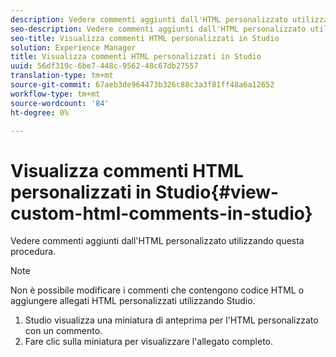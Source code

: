 ```yaml
---
description: Vedere commenti aggiunti dall'HTML personalizzato utilizzando questa procedura.
seo-description: Vedere commenti aggiunti dall'HTML personalizzato utilizzando questa procedura.
seo-title: Visualizza commenti HTML personalizzati in Studio
solution: Experience Manager
title: Visualizza commenti HTML personalizzati in Studio
uuid: 56df319c-6be7-448c-9562-48c67db27557
translation-type: tm+mt
source-git-commit: 67aeb3de964473b326c88c3a3f81ff48a6a12652
workflow-type: tm+mt
source-wordcount: '84'
ht-degree: 0%

---
```



# Visualizza commenti HTML personalizzati in Studio{#view-custom-html-comments-in-studio}

Vedere commenti aggiunti dall&#39;HTML personalizzato utilizzando questa procedura.

>[!NOTE]
>
>Non è possibile modificare i commenti che contengono codice HTML o aggiungere allegati HTML personalizzati utilizzando Studio.

1. Studio visualizza una miniatura di anteprima per l&#39;HTML personalizzato con un commento.
1. Fare clic sulla miniatura per visualizzare l&#39;allegato completo.
